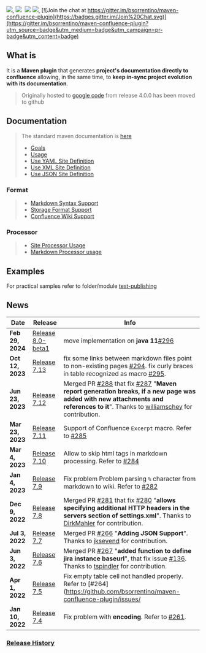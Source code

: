 <a href="http://search.maven.org/#search%7Cga%7C1%7Ca%3A%22confluence-reporting-maven-plugin%22"><img src="https://img.shields.io/maven-central/v/org.bsc.maven/confluence-reporting-maven-plugin.svg">
</a>&nbsp;<img src="https://img.shields.io/github/forks/bsorrentino/maven-confluence-plugin.svg">&nbsp;
<img src="https://img.shields.io/github/stars/bsorrentino/maven-confluence-plugin.svg">&nbsp;<a href="https://github.com/bsorrentino/maven-confluence-plugin/issues"><img src="https://img.shields.io/github/issues/bsorrentino/maven-confluence-plugin.svg">
</a>&nbsp;[![Join the chat at https://gitter.im/bsorrentino/maven-confluence-plugin](https://badges.gitter.im/Join%20Chat.svg)](https://gitter.im/bsorrentino/maven-confluence-plugin?utm_source=badge&utm_medium=badge&utm_campaign=pr-badge&utm_content=badge)

## What is
It is a **Maven plugin** that generates **project's documentation directly to confluence** allowing, in the same time, to **keep in-sync project evolution with its documentation**.
> Originally hosted to [google code](https://code.google.com/p/maven-confluence-plugin/) from release 4.0.0 has been moved to github

## Documentation
> The standard maven documentation is [here](http://bsorrentino.github.io/maven-confluence-plugin/)
> * [Goals](http://bsorrentino.github.io/maven-confluence-plugin/plugin-info.html)
> * [Usage](http://bsorrentino.github.io/maven-confluence-plugin/usage.html)
> * [Use YAML Site Definition](http://bsorrentino.github.io/maven-confluence-plugin/site_yaml_guide.html)
> * [Use XML Site Definition](http://bsorrentino.github.io/maven-confluence-plugin/site_xml_guide.html)
> * [Use JSON Site Definition](http://bsorrentino.github.io/maven-confluence-plugin/site_json_guide.html)
### Format
> * [Markdown Syntax Support](http://bsorrentino.github.io/maven-confluence-plugin/markdown_guide.html)
> * [Storage Format Support](http://bsorrentino.github.io/maven-confluence-plugin/storageformat_guide.html)
> * [Confluence Wiki Support](http://bsorrentino.github.io/maven-confluence-plugin/Notation%20Guide%20-%20Confluence.html)
### Processor
> * [Site Processor Usage](http://bsorrentino.github.io/maven-confluence-plugin/site_processor_guide.html)
> * [Markdown Processor usage](http://bsorrentino.github.io/maven-confluence-plugin/markdown_processor_guide.html)

## Examples

For practical samples refer to folder/module [test-publishing](https://github.com/bsorrentino/maven-confluence-plugin/tree/master/test-publishing)

## News

| Date             | Release                                                                                             | Info                                                                                                                                                                                                                                                                                                                                                     |
|------------------|-----------------------------------------------------------------------------------------------------|----------------------------------------------------------------------------------------------------------------------------------------------------------------------------------------------------------------------------------------------------------------------------------------------------------------------------------------------------------|
| **Feb 29, 2024** | [Release 8.0-beta1](https://github.com/bsorrentino/maven-confluence-plugin/releases/tag/v8.0-beta1) | move implementation on **java 11**[#296](https://github.com/bsorrentino/maven-confluence-plugin/issues/296)                                                                                                                                                                                                                                              |
| **Oct 12, 2023** | [Release 7.13](https://github.com/bsorrentino/maven-confluence-plugin/releases/tag/v7.13)           | fix some links between markdown files point to non-existing pages [#294](https://github.com/bsorrentino/maven-confluence-plugin/issues/294). fix curly braces in table recognized as macro [#295](https://github.com/bsorrentino/maven-confluence-plugin/issues/295).                                                                                    |
| **Jun 23, 2023** | [Release 7.12](https://github.com/bsorrentino/maven-confluence-plugin/releases/tag/v7.12)           | Merged PR [#288](https://github.com/bsorrentino/maven-confluence-plugin/pull/288) that fix [#287](https://github.com/bsorrentino/maven-confluence-plugin/issue/287) "**Maven report generation breaks, if a new page was added with new attachments and references to it**". Thanks to [williamschey](https://github.com/williamschey) for contribution. |
| **Mar 23, 2023** | [Release 7.11](https://github.com/bsorrentino/maven-confluence-plugin/releases/tag/v7.11)           | Support of Confluence `Excerpt` macro. Refer to [#285](https://github.com/bsorrentino/maven-confluence-plugin/issues/285)                                                                                                                                                                                                                                |
| **Mar 4, 2023**  | [Release 7.10](https://github.com/bsorrentino/maven-confluence-plugin/releases/tag/v7.10)           | Allow to skip html tags in markdown processing. Refer to [#284](https://github.com/bsorrentino/maven-confluence-plugin/issues/284)                                                                                                                                                                                                                       |
| **Jan 4, 2023**  | [Release 7.9](https://github.com/bsorrentino/maven-confluence-plugin/releases/tag/v7.9)             | Fix problem Problem parsing `%` character from markdown to wiki. Refer to [#282](https://github.com/bsorrentino/maven-confluence-plugin/issues/282)                                                                                                                                                                                                      |
| **Dec 9, 2022**  | [Release 7.8](https://github.com/bsorrentino/maven-confluence-plugin/releases/tag/v7.8)             | Merged PR [#281](https://github.com/bsorrentino/maven-confluence-plugin/pull/281) that fix [#280](https://github.com/bsorrentino/maven-confluence-plugin/issue/280) "**allows specifying additional HTTP headers in the servers section of settings.xml**". Thanks to [DirkMahler](https://github.com/DirkMahler) for contribution.                      |
| **Jul 3, 2022**  | [Release 7.7](https://github.com/bsorrentino/maven-confluence-plugin/releases/tag/v7.7)             | Merged PR [#266](https://github.com/bsorrentino/maven-confluence-plugin/pull/266) "**Adding JSON Support**". Thanks to [jksevend](https://github.com/jksevend) for contribution.                                                                                                                                                                         |
| **Jun 3, 2022**  | [Release 7.6](https://github.com/bsorrentino/maven-confluence-plugin/releases/tag/v7.6)             | Merged PR [#267](https://github.com/bsorrentino/maven-confluence-plugin/pull/267) "**added function to define jira instance baseurl**", that fix issue [#136](https://github.com/bsorrentino/maven-confluence-plugin/issues/136). Thanks to [tspindler](https://github.com/tspindler) for contribution.                                                  |
| **Apr 1, 2022**  | [Release 7.5](https://github.com/bsorrentino/maven-confluence-plugin/releases/tag/v7.5)             | Fix empty table cell not handled properly. Refer to [#264](https://github.com/bsorrentino/maven-confluence-plugin/issues/                                                                                                                                                                                                                                |
| **Jan 10, 2022** | [Release 7.4](https://github.com/bsorrentino/maven-confluence-plugin/releases/tag/v7.4)             | Fix problem with **encoding**. Refer to [#261](https://github.com/bsorrentino/maven-confluence-plugin/issues/261).                                                                                                                                                                                                                                       |

### [Release History](HISTORY.md)
